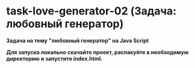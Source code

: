 # task-love-generator-02 (Задача: любовный генератор)

**Задача на тему "любовный генератор" на Java Script**

**Для запуска локально скачайте проект, распакуйте в необходимую директорию и запустите index.html.**
